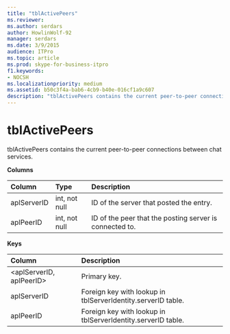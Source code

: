 ```yaml
---
title: "tblActivePeers"
ms.reviewer: 
ms.author: serdars
author: HowlinWolf-92
manager: serdars
ms.date: 3/9/2015
audience: ITPro
ms.topic: article
ms.prod: skype-for-business-itpro
f1.keywords:
- NOCSH
ms.localizationpriority: medium
ms.assetid: b50c3f4a-bab6-4cb9-b40e-016cf1a9c607
description: "tblActivePeers contains the current peer-to-peer connections between chat services."
---
```


# tblActivePeers
 
tblActivePeers contains the current peer-to-peer connections between chat services.
  
**Columns**

|**Column**|**Type**|**Description**|
|:-----|:-----|:-----|
|aplServerID  <br/> |int, not null  <br/> |ID of the server that posted the entry.  <br/> |
|aplPeerID  <br/> |int, not null  <br/> |ID of the peer that the posting server is connected to.  <br/> |
   
**Keys**

|**Column**|**Description**|
|:-----|:-----|
|\<aplServerID, aplPeerID\>  <br/> |Primary key.  <br/> |
|aplServerID  <br/> |Foreign key with lookup in tblServerIdentity.serverID table.  <br/> |
|aplPeerID  <br/> |Foreign key with lookup in tblServerIdentity.serverID table.  <br/> |
   

